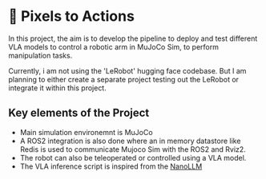 # 🤖 Pixels to Actions

In this project, the aim is to develop the pipeline to deploy and test different VLA models to control a robotic arm in MuJoCo Sim, to perform manipulation tasks.

Currently, i am not using the 'LeRobot' hugging face codebase. But I am planning to either create a separate project testing out the LeRobot or integrate it within this project.

## Key elements of the Project

- Main simulation environemnt is MuJoCo
- A ROS2 integration is also done where an in memory datastore like Redis is used to communicate Mujoco Sim with the ROS2 and Rviz2.
- The robot can also be teleoperated or controlled using a VLA model.
- The VLA inference script is inspired from the [NanoLLM](https://github.com/dusty-nv/NanoLLM/blob/main/nano_llm/vision/vla.py)

